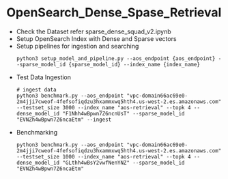 # OpenSearch_Dense_Spase_Retrieval

- Check the Dataset
    refer sparse_dense_squad_v2.ipynb
- Setup OpenSearch Index with Dense and Sparse vectors
- Setup pipelines for ingestion and searching
    ```shell
    python3 setup_model_and_pipeline.py --aos_endpoint {aos_endpoint} --sparse_model_id {sparse_model_id} --index_name {index_name}
    ```
- Test Data Ingestion
    ```shell
    # ingest data
    python3 benchmark.py --aos_endpoint "vpc-domain66ac69e0-2m4jji7cweof-4fefsofiqdzu3hxammxwq5hth4.us-west-2.es.amazonaws.com" --testset_size 3000 --index_name "aos-retrieval" --topk 4 --dense_model_id "F1Nhh4wBpwn7Z6ncnUsT" --sparse_model_id "EVNZh4wBpwn7Z6ncaEtm" --ingest
    ```
- Benchmarking
    ```shell
    python3 benchmark.py --aos_endpoint "vpc-domain66ac69e0-2m4jji7cweof-4fefsofiqdzu3hxammxwq5hth4.us-west-2.es.amazonaws.com" --testset_size 1000 --index_name "aos-retrieval" --topk 4 --dense_model_id "GLthh4wBsY2vwfNenYNZ" --sparse_model_id "EVNZh4wBpwn7Z6ncaEtm"
    ```

